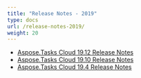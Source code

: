 ```yaml
---
title: "Release Notes - 2019"
type: docs
url: /release-notes-2019/
weight: 20
---
```


- [Aspose.Tasks Cloud 19.12 Release Notes](/aspose-tasks-cloud-19-12-release-notes/)
- [Aspose.Tasks Cloud 19.10 Release Notes](/aspose-tasks-cloud-19-10-release-notes/)
- [Aspose.Tasks Cloud 19.4 Release Notes](/aspose-tasks-cloud-19-4-release-notes/)
